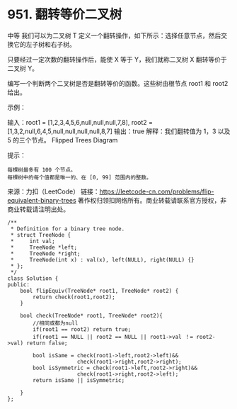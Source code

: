# 951. 翻转等价二叉树
中等
我们可以为二叉树 T 定义一个翻转操作，如下所示：选择任意节点，然后交换它的左子树和右子树。

只要经过一定次数的翻转操作后，能使 X 等于 Y，我们就称二叉树 X 翻转等价于二叉树 Y。

编写一个判断两个二叉树是否是翻转等价的函数。这些树由根节点 root1 和 root2 给出。

 

示例：

输入：root1 = [1,2,3,4,5,6,null,null,null,7,8], root2 = [1,3,2,null,6,4,5,null,null,null,null,8,7]
输出：true
解释：我们翻转值为 1，3 以及 5 的三个节点。
Flipped Trees Diagram

 

提示：

    每棵树最多有 100 个节点。
    每棵树中的每个值都是唯一的、在 [0, 99] 范围内的整数。

来源：力扣（LeetCode）
链接：https://leetcode-cn.com/problems/flip-equivalent-binary-trees
著作权归领扣网络所有。商业转载请联系官方授权，非商业转载请注明出处。


```
/**
 * Definition for a binary tree node.
 * struct TreeNode {
 *     int val;
 *     TreeNode *left;
 *     TreeNode *right;
 *     TreeNode(int x) : val(x), left(NULL), right(NULL) {}
 * };
 */
class Solution {
public:
    bool flipEquiv(TreeNode* root1, TreeNode* root2) {
        return check(root1,root2);
    }

    bool check(TreeNode* root1, TreeNode* root2){
        //相同或都为null
        if(root1 == root2) return true;
        if(root1 == NULL || root2 == NULL || root1->val ！= root2->val) return false;

        bool isSame = check(root1->left,root2->left)&&
                      check(root1->right,root2->right);
        bool isSymmetric = check(root1->left,root2->right)&&
                      check(root1->right,root2->left);
        return isSame || isSymmetric;
        
    }
};
```